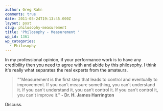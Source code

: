 ```yaml
---
author: Greg Rahn
comments: true
date: 2011-05-24T19:13:45.000Z
layout: post
slug: philosophy-measurement
title: 'Philosophy - Measurement '
wp_id: 1361
wp_categories:
  - Philosophy
---
```


In my professional opinion, if your performance work is to have any credibility then you need to agree with and abide by this philosophy.  I think it's really what separates the real experts from the amateurs. 

>""Measurement is the first step that leads to control and eventually to improvement. If you can’t measure something, you can’t understand it. If you can't understand it, you can’t control it. If you can't control it, you can't improve it." **- Dr. H. James Harrington**

Discuss.
